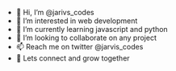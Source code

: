 - 👋 Hi, I’m @jarivs_codes
- 👀 I’m interested in web development
- 🌱 I’m currently learning javascript and python
- 💞️ I’m looking to collaborate on any project
- 📫 Reach me on twitter @jarvis_codes 
- 💞️ Lets connect and grow together
<!---
dotjarvis/dotjarvis is a ✨ special ✨ repository because its `README.md` (this file) appears on your GitHub profile.
You can click the Preview link to take a look at your changes.
--->
